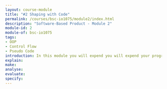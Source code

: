 ```yaml
---
layout: course-module
title: "#2 Shaping with Code"
permalink: /courses/bsc-io1075/module2/index.html
description: "Software-Based Product - Module 2"
module-id: 2
module-of: bsc-io1075
tags:
- OOP
- Control Flow
- Pseudo Code
introduction: In this module you will expend you will expend your programming knowledge with object-oriented programming. You will apply these concepts in combination of control flow to shape the behaviour of your lamp such as pulsating and breathing with various colors.
explain:
make:
analyse:
evaluate:
specify:
---
```


